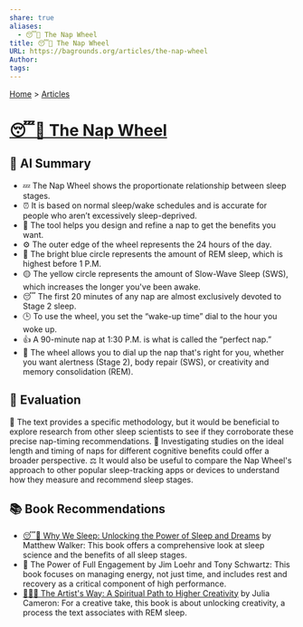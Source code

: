 ```yaml
---
share: true
aliases:
  - 😴🎡 The Nap Wheel
title: 😴🎡 The Nap Wheel
URL: https://bagrounds.org/articles/the-nap-wheel
Author: 
tags: 
---
```

[Home](../index.md) > [Articles](./index.md)  
# [😴🎡 The Nap Wheel](https://www.saramednick.com/napwheel)  
## 🤖 AI Summary  
- 💤 The Nap Wheel shows the proportionate relationship between sleep stages.  
- ⏰ It is based on normal sleep/wake schedules and is accurate for people who aren’t excessively sleep-deprived.  
- 🧠 The tool helps you design and refine a nap to get the benefits you want.  
- ⚙️ The outer edge of the wheel represents the 24 hours of the day.  
- 🔵 The bright blue circle represents the amount of REM sleep, which is highest before 1 P.M.  
- 🟡 The yellow circle represents the amount of Slow-Wave Sleep (SWS), which increases the longer you've been awake.  
- 😴 The first 20 minutes of any nap are almost exclusively devoted to Stage 2 sleep.  
- 🕒 To use the wheel, you set the “wake-up time” dial to the hour you woke up.  
- 👍 A 90-minute nap at 1:30 P.M. is what is called the “perfect nap.”  
- 🎯 The wheel allows you to dial up the nap that's right for you, whether you want alertness (Stage 2), body repair (SWS), or creativity and memory consolidation (REM).  
  
## 🤔 Evaluation  
📖 The text provides a specific methodology, but it would be beneficial to explore research from other sleep scientists to see if they corroborate these precise nap-timing recommendations. 🧪 Investigating studies on the ideal length and timing of naps for different cognitive benefits could offer a broader perspective. ⚖️ It would also be useful to compare the Nap Wheel's approach to other popular sleep-tracking apps or devices to understand how they measure and recommend sleep stages.  
  
## 📚 Book Recommendations  
- [😴💭 Why We Sleep: Unlocking the Power of Sleep and Dreams](../books/why-we-sleep-unlocking-the-power-of-sleep-and-dreams.md) by Matthew Walker: This book offers a comprehensive look at sleep science and the benefits of all sleep stages.  
- 🧘 The Power of Full Engagement by Jim Loehr and Tony Schwartz: This book focuses on managing energy, not just time, and includes rest and recovery as a critical component of high performance.  
- [🎨🙏✨ The Artist's Way: A Spiritual Path to Higher Creativity](../books/the-artists-way.md) by Julia Cameron: For a creative take, this book is about unlocking creativity, a process the text associates with REM sleep.